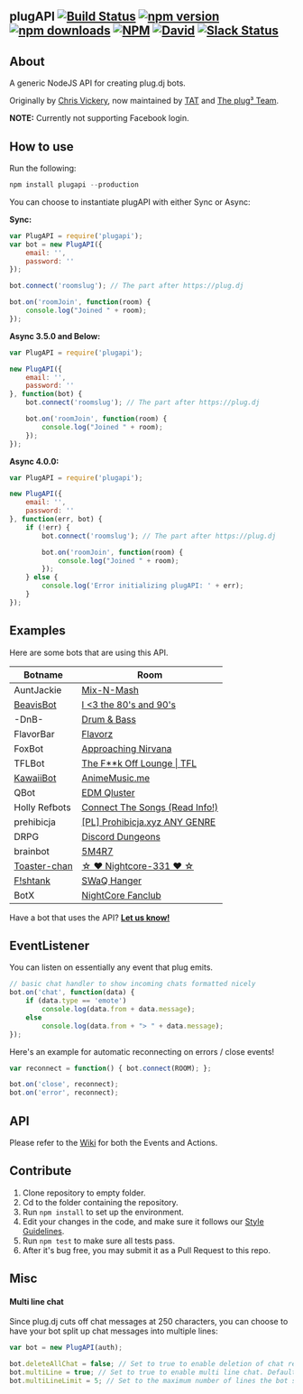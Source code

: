 ## plugAPI  [![Build Status](https://img.shields.io/travis/plugCubed/plugAPI.svg)](https://travis-ci.org/plugCubed/plugAPI) [![npm version](http://img.shields.io/npm/v/plugapi.svg)](https://npmjs.org/package/plugapi) [![npm downloads](https://img.shields.io/npm/dm/plugapi.svg)](https://npmjs.org/package/plugapi) [![NPM](https://img.shields.io/npm/l/plugapi.svg)](https://github.com/plugCubed/plugAPI/blob/master/LICENSE.md) [![David](https://img.shields.io/david/plugcubed/plugapi.svg)](https://david-dm.org/plugcubed/plugapi) [![Slack Status](https://slack.plugcubed.net/badge.svg)](https://slack.plugcubed.net)


## About


A generic NodeJS API for creating plug.dj bots.

Originally by [Chris Vickery](https://github.com/chrisinajar), now maintained by [TAT](https://github.com/TATDK) and [The plug³ Team](https://github.com/plugCubed).

**NOTE:** Currently not supporting Facebook login.

## How to use
Run the following:

``` javascript
npm install plugapi --production
```

You can choose to instantiate plugAPI with either Sync or Async:

**Sync:**

```javascript
var PlugAPI = require('plugapi');
var bot = new PlugAPI({
    email: '',
    password: ''
});

bot.connect('roomslug'); // The part after https://plug.dj

bot.on('roomJoin', function(room) {
    console.log("Joined " + room);
});
```
**Async 3.5.0 and Below:**

```javascript
var PlugAPI = require('plugapi');

new PlugAPI({
    email: '',
    password: ''
}, function(bot) {
    bot.connect('roomslug'); // The part after https://plug.dj

    bot.on('roomJoin', function(room) {
        console.log("Joined " + room);
    });
});
```

**Async 4.0.0:**

```javascript
var PlugAPI = require('plugapi');

new PlugAPI({
    email: '',
    password: ''
}, function(err, bot) {
    if (!err) {
        bot.connect('roomslug'); // The part after https://plug.dj

        bot.on('roomJoin', function(room) {
            console.log("Joined " + room);
        });
    } else {
        console.log('Error initializing plugAPI: ' + err);
    }
});
```

## Examples
Here are some bots that are using this API.

| Botname                                              | Room                                                            |
| ---------------------------------------------------- | --------------------------------------------------------------- |
| AuntJackie                                           | [Mix-N-Mash](https://plug.dj/mix-n-mash-2)                      |
| [BeavisBot](https://github.com/AvatarKava/BeavisBot) | [I <3 the 80's and 90's](https://plug.dj/i-the-80-s-and-90-s-1) |
| -DnB-                                                | [Drum & Bass](https://plug.dj/drum-bass)                        |
| FlavorBar                                            | [Flavorz](https://plug.dj/flavorz)                              |
| FoxBot                                               | [Approaching Nirvana](https://plug.dj/approachingnirvana)       |
| TFLBot                                               | [The F**k Off Lounge \| TFL](https://plug.dj/thedark1337)       |
| [KawaiiBot](https://twitter.com/IAmKawaiiBot)        | [AnimeMusic.me](http://www.animemusic.me)                       | 
| QBot                                                 | [EDM Qluster](https://plug.dj/qluster)                          |
| Holly Refbots                                        | [Connect The Songs (Read Info!)](https://plug.dj/connect-the-songs-read-info/) |
| prehibicja                                           | [[PL] Prohibicja.xyz ANY GENRE](https://plug.dj/prohibicja) |
| DRPG                                                 | [Discord Dungeons](https://plug.dj/discorddungeons)             |
| brainbot                                             | [5M4R7](https://plug.dj/5m4r7)                                  |
| [Toaster-chan](https://git.io/vDTfR)                 | [☆ ♥ Nightcore-331 ♥ ☆](https://plug.dj/nightcore-331)         |
| [F!shtank](https://github.com/botnation/fishtank)    | [SWaQ Hanger](https://plug.dj/swaq-hanger/)                     |
| BotX                                                 | [NightCore Fanclub](https://plug.dj/nightcore-fanclub)          |

Have a bot that uses the API? [**Let us know!**](https://github.com/plugCubed/plugAPI/issues/new)

## EventListener
You can listen on essentially any event that plug emits.
```javascript
// basic chat handler to show incoming chats formatted nicely
bot.on('chat', function(data) {
    if (data.type == 'emote')
        console.log(data.from + data.message);
    else
        console.log(data.from + "> " + data.message);
});
```

Here's an example for automatic reconnecting on errors / close events!
```javascript
var reconnect = function() { bot.connect(ROOM); };

bot.on('close', reconnect);
bot.on('error', reconnect);
```

## API
Please refer to the [Wiki](https://github.com/plugcubed/plugapi/wiki) for both the Events and Actions.

## Contribute
1. Clone repository to empty folder.
2. Cd to the folder containing the repository.
3. Run `npm install` to set up the environment.
4. Edit your changes in the code, and make sure it follows our [Style Guidelines](https://github.com/plugCubed/Code-Style/blob/master/JavaScript%20Style%20Guide.md).
5. Run `npm test` to make sure all tests pass.
6. After it's bug free, you may submit it as a Pull Request to this repo.

## Misc

#### Multi line chat

Since plug.dj cuts off chat messages at 250 characters, you can choose to have your bot split up chat messages into multiple lines:

```javascript
var bot = new PlugAPI(auth);

bot.deleteAllChat = false; // Set to true to enable deletion of chat regardless of role . Default is false
bot.multiLine = true; // Set to true to enable multi line chat. Default is false
bot.multiLineLimit = 5; // Set to the maximum number of lines the bot should split messages up into. Any text beyond this number will just be omitted. Default is 5.
```
